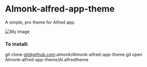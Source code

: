 Almonk-alfred-app-theme
=======================

A simple, pro theme for Alfred app.

![My image](https://raw.github.com/almonk/Almonk-alfred-app-theme/master/preview.png)

### To install:

  git clone git@github.com:almonk/Almonk-alfred-app-theme.git
  open Almonk-alfred-app-theme/Al.alfredtheme




